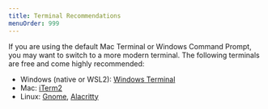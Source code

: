 ```yaml
---
title: Terminal Recommendations
menuOrder: 999
---
```


If you are using the default Mac Terminal or Windows Command Prompt, you may want to switch to a more modern terminal. The following terminals are free and come highly recommended:

- Windows (native or WSL2): [Windows Terminal](https://apps.microsoft.com/store/detail/windows-terminal/9N0DX20HK701)
- Mac: [iTerm2](https://iterm2.com/)
- Linux: [Gnome](https://help.gnome.org/users/gnome-terminal/stable/), [Alacritty](https://snapcraft.io/alacritty)
